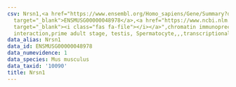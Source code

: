 ```yaml
---
csv: Nrsn1,<a href="https://www.ensembl.org/Homo_sapiens/Gene/Summary?db=core;g=ENSMUSG00000048978"
  target="_blank">ENSMUSG00000048978</a>,<a href="https://www.ncbi.nlm.nih.gov/pubmed/25450459"
  target="_blank"><i class="fas fa-file"></i></a>",chromatin immunoprecipitation assay,direct
  interaction,prime adult stage, testis, Spermatocyte,,,transcriptional regulation,
data_alias: Nrsn1
data_id: ENSMUSG00000048978
data_numevidence: 1
data_species: Mus musculus
data_taxid: '10090'
title: Nrsn1
---
```

